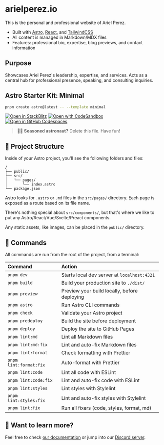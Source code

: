 # arielperez.io

This is the personal and professional website of Ariel Perez.

- Built with [Astro](https://astro.build/), [React](https://react.dev/), and [TailwindCSS](https://tailwindcss.com/)
- All content is managed in Markdown/MDX files
- Features: professional bio, expertise, blog previews, and contact information

## Purpose

Showcases Ariel Perez's leadership, expertise, and services. Acts as a central hub for professional presence, speaking, and consulting inquiries.

## Astro Starter Kit: Minimal

```sh
pnpm create astro@latest -- --template minimal
```

[![Open in StackBlitz](https://developer.stackblitz.com/img/open_in_stackblitz.svg)](https://stackblitz.com/github/withastro/astro/tree/latest/examples/minimal)
[![Open with CodeSandbox](https://assets.codesandbox.io/github/button-edit-lime.svg)](https://codesandbox.io/p/sandbox/github/withastro/astro/tree/latest/examples/minimal)
[![Open in GitHub Codespaces](https://github.com/codespaces/badge.svg)](https://codespaces.new/withastro/astro?devcontainer_path=.devcontainer/minimal/devcontainer.json)

> 🧑‍🚀 **Seasoned astronaut?** Delete this file. Have fun!

## 🚀 Project Structure

Inside of your Astro project, you'll see the following folders and files:

```text
/
├── public/
├── src/
│   └── pages/
│       └── index.astro
└── package.json
```

Astro looks for `.astro` or `.md` files in the `src/pages/` directory. Each page is exposed as a route based on its file name.

There's nothing special about `src/components/`, but that's where we like to put any Astro/React/Vue/Svelte/Preact components.

Any static assets, like images, can be placed in the `public/` directory.

## 🧞 Commands

All commands are run from the root of the project, from a terminal:

| Command                | Action                                       |
| :--------------------- | :------------------------------------------- |
| `pnpm dev`             | Starts local dev server at `localhost:4321`  |
| `pnpm build`           | Build your production site to `./dist/`      |
| `pnpm preview`         | Preview your build locally, before deploying |
| `pnpm astro`           | Run Astro CLI commands                       |
| `pnpm check`           | Validate your Astro project                  |
| `pnpm predeploy`       | Build the site before deployment             |
| `pnpm deploy`          | Deploy the site to GitHub Pages              |
| `pnpm lint:md`         | Lint all Markdown files                      |
| `pnpm lint:md:fix`     | Lint and auto-fix Markdown files             |
| `pnpm lint:format`     | Check formatting with Prettier               |
| `pnpm lint:format:fix` | Auto-format with Prettier                    |
| `pnpm lint:code`       | Lint all code with ESLint                    |
| `pnpm lint:code:fix`   | Lint and auto-fix code with ESLint           |
| `pnpm lint:styles`     | Lint styles with Stylelint                   |
| `pnpm lint:styles:fix` | Lint and auto-fix styles with Stylelint      |
| `pnpm lint:fix`        | Run all fixers (code, styles, format, md)    |

## 👀 Want to learn more?

Feel free to check [our documentation](https://docs.astro.build) or jump into our [Discord server](https://astro.build/chat).
